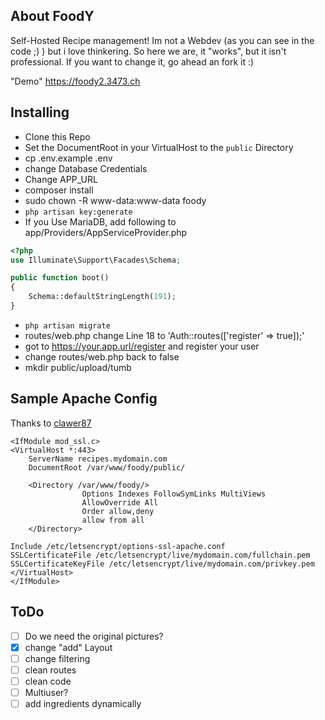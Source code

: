 ## About FoodY

Self-Hosted Recipe management!
Im not a Webdev (as you can see in the code ;) ) but i love thinkering. So here we are, it "works", but it isn't professional.
If you want to change it, go ahead an fork it :)

"Demo" https://foody2.3473.ch

## Installing

- Clone this Repo
- Set the DocumentRoot in your VirtualHost to the `public` Directory
- cp .env.example .env
- change Database Credentials
- Change APP_URL
- composer install
- sudo chown -R www-data:www-data foody
- `php artisan key:generate`
- If you Use MariaDB, add following to app/Providers/AppServiceProvider.php
```php
<?php
use Illuminate\Support\Facades\Schema;

public function boot()
{
    Schema::defaultStringLength(191);
}
```
- `php artisan migrate`
- routes/web.php change Line 18 to 'Auth::routes(['register' => true]);'
- got to https://your.app.url/register and register your user
- change routes/web.php back to false
- mkdir public/upload/tumb

## Sample Apache Config
Thanks to [clawer87](https://www.reddit.com/user/clawer87)
```
<IfModule mod_ssl.c>
<VirtualHost *:443>
    ServerName recipes.mydomain.com
    DocumentRoot /var/www/foody/public/

    <Directory /var/www/foody/>
                Options Indexes FollowSymLinks MultiViews
                AllowOverride All
                Order allow,deny
                allow from all
    </Directory>

Include /etc/letsencrypt/options-ssl-apache.conf
SSLCertificateFile /etc/letsencrypt/live/mydomain.com/fullchain.pem
SSLCertificateKeyFile /etc/letsencrypt/live/mydomain.com/privkey.pem
</VirtualHost>
</IfModule>
```

## ToDo
- [ ] Do we need the original pictures?
- [x] change "add" Layout
- [ ] change filtering
- [ ] clean routes
- [ ] clean code
- [ ] Multiuser?
- [ ] add ingredients dynamically
